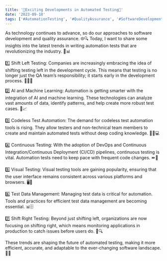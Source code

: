 ```yaml
---
title: '🚀Exciting Developments in Automated Testing🚀'
date: '2023-09-18'
tags: ['#AutomationTesting', '#QualityAssurance', '#SoftwareDevelopment', '#AI', '#DevOps', '#ContinuousTesting']
---
```


As technology continues to advance, so do our approaches to software development and quality assurance. 🌐🔍 Today, I want to share some insights into the latest trends in writing automation tests that are revolutionizing the industry. 🤖📊

1️⃣ Shift Left Testing: Companies are increasingly embracing the idea of shifting testing left in the development cycle. This means that testing is no longer just the QA team’s responsibility; it starts early in the development process. 🔄👩‍💻

2️⃣ AI and Machine Learning: Automation is getting smarter with the integration of AI and machine learning. These technologies can analyze vast amounts of data, identify patterns, and help create more robust test cases. 🤖📈

3️⃣ Codeless Test Automation: The demand for codeless test automation tools is rising. They allow testers and non-technical team members to create and maintain automated tests without deep coding knowledge. 🧩🚫💻

4️⃣ Continuous Testing: With the adoption of DevOps and Continuous Integration/Continuous Deployment (CI/CD) pipelines, continuous testing is vital. Automation tests need to keep pace with frequent code changes. ⏩🔄

5️⃣ Visual Testing: Visual testing tools are gaining popularity, ensuring that the user interface remains consistent across various platforms and browsers. 🖥️👀

6️⃣ Test Data Management: Managing test data is critical for automation. Tools and practices for efficient test data management are becoming essential. 📊🗄️

7️⃣ Shift Right Testing: Beyond just shifting left, organizations are now focusing on shifting right, which means monitoring applications in production to catch issues before users do. 🎯🔍

These trends are shaping the future of automated testing, making it more efficient, accurate, and adaptable to the ever-changing software landscape. 🌟💡